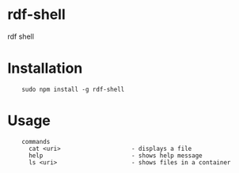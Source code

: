 # rdf-shell
rdf shell

# Installation

```
    sudo npm install -g rdf-shell
```

# Usage

```
    commands
      cat <uri>                    - displays a file
      help                         - shows help message
      ls <uri>                     - shows files in a container
```
